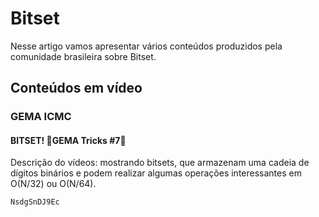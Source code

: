 # Bitset

Nesse artigo vamos apresentar vários conteúdos produzidos pela comunidade brasileira sobre Bitset.

## Conteúdos em vídeo

### GEMA ICMC 

#### BITSET! 🎈GEMA Tricks #7🎈

Descrição do vídeos: mostrando bitsets, que armazenam uma cadeia de dígitos binários e podem realizar algumas operações interessantes em O(N/32) ou O(N/64).

```youtube
NsdgSnDJ9Ec
```